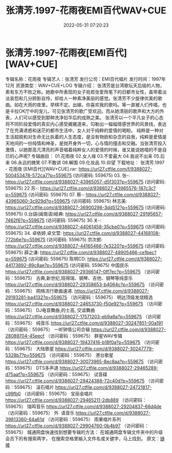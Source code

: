 ﻿---
title: 张清芳.1997-花雨夜EMI百代WAV+CUE
date: 2022-05-31 07:20:23
categories: WAV车载音乐、镜像
tags: 华语中文
---
# 张清芳.1997-花雨夜[EMI百代][WAV+CUE]

专辑名称：花雨夜
专辑艺人：张清芳
发行公司：EMI百代唱片
发行时间：1997年12月
资源类型：WAV+CUE+LOG
专辑介绍：
张清芳是台湾歌坛天后级的人物，素有东方不败之称。她歌中所表现的女子宛若张爱玲笔下的旧都市女性，虽带着淡淡哀怨和几分顾影自怜，却给人一种素净美丽的感觉。张清芳不少旋律优美的歌曲。如在大雨的夜里。举棋不定。出嫁。你喜欢我的歌吗。等一直被人们传唱，也是卡拉OK厅中的宠儿，可见张清芳的歌广受欢迎。而从她清丽的歌声和大方的外表，人们可以感受到那种洗净铅华后的成熟之美。
张清芳以一个平凡女子的心态将不同阶段爱情的真实内心感受娓娓道来，勾勒出一幅幅情感世界的风景线，表达了在充满诱惑和迷茫的都市生活中，女人对于纯粹的爱情的喝盼。
纯粹是一种对生活超脱和对生命无比执着的人生态度，是没有物欲和杂念的自我，纯粹是爱情是天地间的一份纯情和神圣，是抛开身外一切，心与情的撞击和交融。当张清芳投入激情，以她那高亢清亮的声音唱着纯粹女人的爱情的时候，谁又能说她唱的不是自已的心声呢?
专辑曲目：
01.花雨夜
02.女人缘
03.不爱最大
04.我说不出来
05.后来
06.永远的微笑
07.不敢讲
08.解围
09.化妆品
10.仰望
下载地址：
张清芳.1997 - 花雨夜 [EMI百代][WAV+CUE].rar: https://url27.ctfile.com/f/9388027-500453478-572ca7?p=559675
(访问密码: 559675)
03. 张-: https://url27.ctfile.com/d/9388027-43965057-d5f303?p=559675
(访问密码: 559675)
22 苏-: https://url27.ctfile.com/d/9388027-43965576-187c3c?p=559675
(访问密码: 559675)
07. 蔡-: https://url27.ctfile.com/d/9388027-43965060-3c929d?p=559675
(访问密码: 559675)
林志美: https://url27.ctfile.com/d/9388027-36900298-3dd512?p=559675
(访问密码: 559675)
0.台語(闽南语)經典: https://url27.ctfile.com/d/9388027-29195657-7462f6?p=559675
(访问密码: 559675)
30.关-: https://url27.ctfile.com/d/9388027-44061458-35cbe0?p=559675
(访问密码: 559675)
34. 卓依婷,卓文萱: https://url27.ctfile.com/d/9388027-44168108-772b6e?p=559675
(访问密码: 559675)
宗次郎: https://url27.ctfile.com/d/9388027-44165466-7e3220?p=559675
(访问密码: 559675)
薛之谦: https://url27.ctfile.com/d/9388027-48905466-ce1bec?p=559675
(访问密码: 559675)
陈明CD: https://url27.ctfile.com/d/9388027-44173892-89c8ae?p=559675
(访问密码: 559675)
中国民乐
https://url27.ctfile.com/d/9388027-29366147-0ff7ec?p=559675
（访问密码：559675）
古典,新世纪,班得瑞、钢琴、吉他、钢琴等纯音乐
https://url27.ctfile.com/d/9388027-29358653-b4064c?p=559675
（访问密码：559675）
网络流行歌曲速递.
https://url27.ctfile.com/d/9388027-29193281-ba4132?p=559675
（访问密码：559675）
明达顶级发烧精选
https://url27.ctfile.com/d/9388027-24653730-f50e92?p=559675
（访问密码：559675）
DJ电音舞曲,的士高, 交谊舞曲
https://url27.ctfile.com/d/9388027-17571203-eb9a6a?p=559675
（访问密码：559675）
纯音乐
https://url27.ctfile.com/d/9388027-30247851-00a191
（访问密码：559675）
一听钟情公司合辑
https://url27.ctfile.com/d/9388027-28089704-45eecf
（访问密码：559675）
群星WAV专辑
https://url27.ctfile.com/d/9388027-19437416-b18f0a?p=559675
（访问密码：559675）
大陆歌星
https://url27.ctfile.com/d/9388027-30247779-5328b7?p=559675
（访问密码：559675）
港台歌星
https://url27.ctfile.com/d/9388027-30073965-8ec8aa?p=559675
（访问密码：559675）
DTS多声道
https://url27.ctfile.com/d/9388027-29465289-d75aaf?p=559675
（访问密码：559675）
试音碟
https://url27.ctfile.com/d/9388027-29424388-72c40d?p=559675
（访问密码：559675）
滚石唱片
https://url27.ctfile.com/d/9388027-24721817-c99fb0
（访问密码：559675）
宝丽金唱片
https://url27.ctfile.com/d/9388027-29465211-2db889
（访问密码：559675）
瑞鸣音乐
https://url27.ctfile.com/d/9388027-29204837-66d4de
（访问密码：559675）
外  语音乐
https://url27.ctfile.com/d/9388027-39813360-64a61d
（访问密码：559675）
雨果唱片系列
https://url27.ctfile.com/d/9388027-29904760-0b4b97
（访问密码：559675）
城通网盘快速找到想要专辑的方法：
在城通网盘专辑文件夹中的升级会员下的有搜索两字，
在搜索空格里输入文件名或关键字，马上找到。
原文：[链接](https://blog.sina.com.cn/s/blog_1647c7e7601030xjf.html)